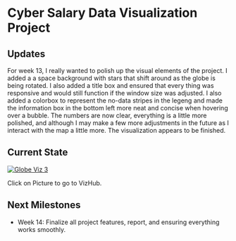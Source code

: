 # Cyber Salary Data Visualization Project

## Updates

For week 13, I really wanted to polish up the visual elements of the project. I added a a space background with stars that shift around as the globe is being rotated. I also added a title box and ensured that every thing was responsive and would still function if the window size was adjusted. I also added a colorbox to represent the no-data stripes in the legeng and made the information box in the bottom left more neat and concise when hovering over a bubble. The numbers are now clear, everything is a little more polished, and although I may make a few more adjustments in the future as I interact with the map a little more. The visualization appears to be finished.

## Current State


[![Globe Viz 3](https://github.com/user-attachments/assets/924504b9-9035-4f15-a709-fcab169d153b)](https://vizhub.com/chain-mage/week13)



Click on Picture to go to VizHub.



## Next Milestones
* Week 14: Finalize all project features, report, and ensuring everything works smoothly.
